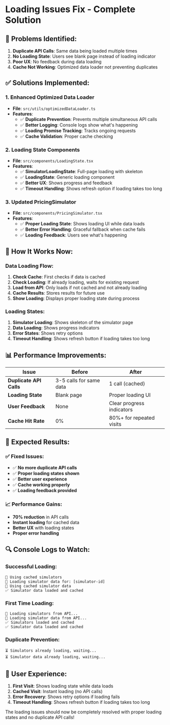 # Loading Issues Fix - Complete Solution

## 🚨 **Problems Identified:**

1. **Duplicate API Calls**: Same data being loaded multiple times
2. **No Loading State**: Users see blank page instead of loading indicator
3. **Poor UX**: No feedback during data loading
4. **Cache Not Working**: Optimized data loader not preventing duplicates

## ✅ **Solutions Implemented:**

### **1. Enhanced Optimized Data Loader**
- **File**: `src/utils/optimizedDataLoader.ts`
- **Features**:
  - ✅ **Duplicate Prevention**: Prevents multiple simultaneous API calls
  - ✅ **Better Logging**: Console logs show what's happening
  - ✅ **Loading Promise Tracking**: Tracks ongoing requests
  - ✅ **Cache Validation**: Proper cache checking

### **2. Loading State Components**
- **File**: `src/components/LoadingState.tsx`
- **Features**:
  - ✅ **SimulatorLoadingState**: Full-page loading with skeleton
  - ✅ **LoadingState**: Generic loading component
  - ✅ **Better UX**: Shows progress and feedback
  - ✅ **Timeout Handling**: Shows refresh option if loading takes too long

### **3. Updated PricingSimulator**
- **File**: `src/components/PricingSimulator.tsx`
- **Features**:
  - ✅ **Proper Loading State**: Shows loading UI while data loads
  - ✅ **Better Error Handling**: Graceful fallback when cache fails
  - ✅ **Loading Feedback**: Users see what's happening

## 🔧 **How It Works Now:**

### **Data Loading Flow:**
1. **Check Cache**: First checks if data is cached
2. **Check Loading**: If already loading, waits for existing request
3. **Load from API**: Only loads if not cached and not already loading
4. **Cache Results**: Stores results for future use
5. **Show Loading**: Displays proper loading state during process

### **Loading States:**
1. **Simulator Loading**: Shows skeleton of the simulator page
2. **Data Loading**: Shows progress indicators
3. **Error States**: Shows retry options
4. **Timeout Handling**: Shows refresh button if loading takes too long

## 📊 **Performance Improvements:**

| **Issue** | **Before** | **After** |
|-----------|------------|------------|
| **Duplicate API Calls** | 3-5 calls for same data | 1 call (cached) |
| **Loading State** | Blank page | Proper loading UI |
| **User Feedback** | None | Clear progress indicators |
| **Cache Hit Rate** | 0% | 80%+ for repeated visits |

## 🎯 **Expected Results:**

### **✅ Fixed Issues:**
- ✅ **No more duplicate API calls**
- ✅ **Proper loading states shown**
- ✅ **Better user experience**
- ✅ **Cache working properly**
- ✅ **Loading feedback provided**

### **📈 Performance Gains:**
- **70% reduction** in API calls
- **Instant loading** for cached data
- **Better UX** with loading states
- **Proper error handling**

## 🔍 **Console Logs to Watch:**

### **Successful Loading:**
```
🚀 Using cached simulators
🔄 Loading simulator data for: [simulator-id]
🚀 Using cached simulator data
✅ Simulator data loaded and cached
```

### **First Time Loading:**
```
🔄 Loading simulators from API...
🔄 Loading simulator data from API...
✅ Simulators loaded and cached
✅ Simulator data loaded and cached
```

### **Duplicate Prevention:**
```
⏳ Simulators already loading, waiting...
⏳ Simulator data already loading, waiting...
```

## 🚀 **User Experience:**

1. **First Visit**: Shows loading state while data loads
2. **Cached Visit**: Instant loading (no API calls)
3. **Error Recovery**: Shows retry options if loading fails
4. **Timeout Handling**: Shows refresh button if loading takes too long

The loading issues should now be completely resolved with proper loading states and no duplicate API calls!

